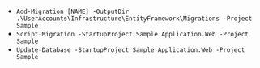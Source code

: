 ﻿- `Add-Migration [NAME] -OutputDir .\UserAccounts\Infrastructure\EntityFramework\Migrations -Project Sample`
- `Script-Migration -StartupProject Sample.Application.Web -Project Sample`
- `Update-Database -StartupProject Sample.Application.Web -Project Sample`
